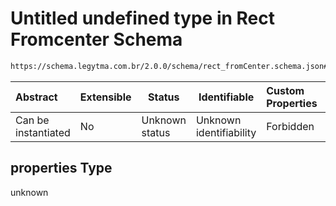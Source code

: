 # Untitled undefined type in Rect Fromcenter Schema

```txt
https://schema.legytma.com.br/2.0.0/schema/rect_fromCenter.schema.json#/properties
```




| Abstract            | Extensible | Status         | Identifiable            | Custom Properties | Additional Properties | Access Restrictions | Defined In                                                                                    |
| :------------------ | ---------- | -------------- | ----------------------- | :---------------- | --------------------- | ------------------- | --------------------------------------------------------------------------------------------- |
| Can be instantiated | No         | Unknown status | Unknown identifiability | Forbidden         | Allowed               | none                | [rect_fromCenter.schema.json\*](../schema/rect_fromCenter.schema.json) |

## properties Type

unknown
